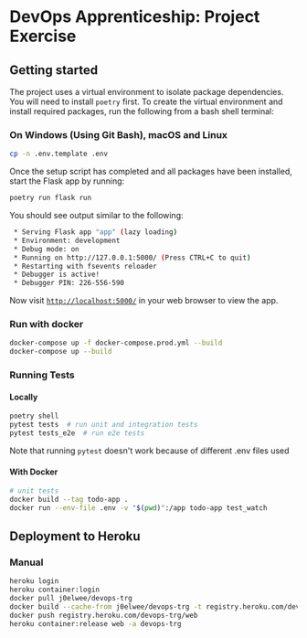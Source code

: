 # DevOps Apprenticeship: Project Exercise

## Getting started

The project uses a virtual environment to isolate package dependencies.  You will need to install `poetry` first. To create the virtual environment and install required packages, run the following from a bash shell terminal:

### On Windows (Using Git Bash), macOS and Linux
```bash
cp -n .env.template .env
```

Once the setup script has completed and all packages have been installed, start the Flask app by running:
```bash
poetry run flask run
```

You should see output similar to the following:
```bash
 * Serving Flask app "app" (lazy loading)
 * Environment: development
 * Debug mode: on
 * Running on http://127.0.0.1:5000/ (Press CTRL+C to quit)
 * Restarting with fsevents reloader
 * Debugger is active!
 * Debugger PIN: 226-556-590
```
Now visit [`http://localhost:5000/`](http://localhost:5000/) in your web browser to view the app.


### Run with docker
```sh
docker-compose up -f docker-compose.prod.yml --build
docker-compose up --build
```

### Running Tests
#### Locally
```python
poetry shell
pytest tests  # run unit and integration tests
pytest tests_e2e  # run e2e tests
```

Note that running `pytest` doesn't work because of different .env files used

#### With Docker
```sh
# unit tests
docker build --tag todo-app .
docker run --env-file .env -v "$(pwd)":/app todo-app test_watch
```

## Deployment to Heroku

### Manual
```sh
heroku login
heroku container:login
docker pull j0elwee/devops-trg
docker build --cache-from j0elwee/devops-trg -t registry.heroku.com/devops-trg/web --target production .
docker push registry.heroku.com/devops-trg/web
heroku container:release web -a devops-trg
```
